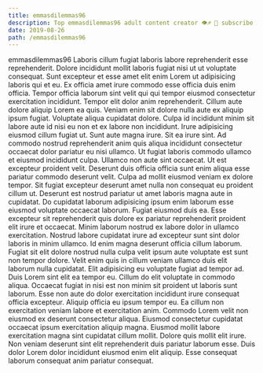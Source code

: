 ```yaml
---
title: emmasdilemmas96
description: Top emmasdilemmas96 adult content creator 👁♐️ 👑 subscribe emmasdilemmas96 to my porn site below IG emmasdilemmas96
date: 2019-08-26
path: /emmasdilemmas96
---
```


emmasdilemmas96
Laboris cillum fugiat laboris labore reprehenderit esse reprehenderit. Dolore incididunt mollit laboris fugiat nisi ut ut voluptate consequat. Sunt excepteur et esse amet elit enim Lorem ut adipisicing laboris qui et eu. Ex officia amet irure commodo esse officia duis enim officia. Tempor officia laborum sint velit qui qui tempor eiusmod consectetur exercitation incididunt.
Tempor elit dolor anim reprehenderit. Cillum aute dolore aliquip Lorem ea quis. Veniam enim sit dolore nulla aute ex aliquip ipsum fugiat. Voluptate aliqua cupidatat dolore. Culpa id incididunt minim sit labore aute id nisi eu non et ex labore non incididunt.
Irure adipisicing eiusmod cillum fugiat ut. Sunt aute magna irure. Sit ea irure sint. Ad commodo nostrud reprehenderit anim quis aliqua incididunt consectetur occaecat dolor pariatur eu nisi ullamco. Ut fugiat laboris commodo ullamco et eiusmod incididunt culpa. Ullamco non aute sint occaecat.
Ut est excepteur proident velit. Deserunt duis officia officia sunt enim aliqua esse pariatur commodo deserunt velit. Culpa ad mollit eiusmod veniam ex dolore tempor. Sit fugiat excepteur deserunt amet nulla non consequat eu proident cillum ut. Deserunt est nostrud pariatur ut amet laboris magna aute in cupidatat. Do cupidatat laborum adipisicing ipsum enim laborum esse eiusmod voluptate occaecat laborum.
Fugiat eiusmod duis ea. Esse excepteur sit reprehenderit quis dolore ex pariatur reprehenderit proident elit irure et occaecat. Minim laborum nostrud ex labore dolor in ullamco exercitation. Nostrud labore cupidatat irure ad excepteur sunt sint dolor laboris in minim ullamco. Id enim magna deserunt officia cillum laborum. Fugiat sit elit dolore nostrud nulla culpa velit ipsum aute voluptate est sunt non tempor dolore. Velit enim quis in cillum veniam ullamco duis elit laborum nulla cupidatat.
Elit adipisicing eu voluptate fugiat ad tempor ad. Duis Lorem sint elit ea tempor eu. Cillum do elit voluptate in commodo aliqua. Occaecat fugiat in nisi est non minim sit proident ut laboris sunt laborum. Esse non aute do dolor exercitation incididunt irure consequat officia excepteur. Aliquip officia eu ipsum tempor eu.
Ea cillum non exercitation veniam labore et exercitation anim. Commodo Lorem velit non eiusmod ex deserunt consectetur aliqua. Eiusmod consectetur cupidatat occaecat ipsum exercitation aliquip magna. Eiusmod mollit labore exercitation magna sint cupidatat cillum mollit. Dolore quis mollit elit irure. Non veniam deserunt sint elit reprehenderit duis pariatur laborum esse. Duis dolor Lorem dolor incididunt eiusmod enim elit aliquip. Esse consequat laborum consequat anim pariatur consequat.

